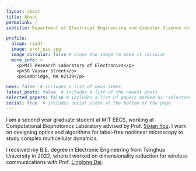 ```yaml
---
layout: about
title: About
permalink: /
subtitle: Department of Electrical Engineering and Computer Science <br> Massachusetts Institute of Technology

profile:
  align: right
  image: prof_pic.jpg
  image_circular: false # crops the image to make it circular
  more_info: >
    <p>MIT Research Laboratory of Electronics</p>
    <p>50 Vassar Street</p>
    <p>Cambridge, MA 02139</p>

news: false  # includes a list of news items
latest_posts: false  # includes a list of the newest posts
selected_papers: false # includes a list of papers marked as "selected={true}"
social: true  # includes social icons at the bottom of the page
---
```


I am a second year graduate student at MIT EECS, working at Computational Biophotonics Laboratory advised by Prof. [Sixian You](https://www.rle.mit.edu/yougroup/). I work on designing optics and algorithms for label-free nonlinear microscopy to study complex multicellular dynamics.

I received my B.E. degree in Electronic Engineering from Tsinghua University in 2022, where I worked on dimensionality reduction for wireless communications with Prof. [Linglong Dai](http://oa.ee.tsinghua.edu.cn/dailinglong/).
